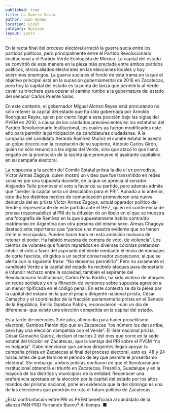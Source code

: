```yaml
---
published: true
title: La Guerra Sucia
author: Juan Gómez
location: Local
category: Opinión
layout: posts
---
```


En la recta final del proceso electoral arreció la guerra sucia entre los partidos políticos, pero principalmente entre el Partido Revolucionario Institucional y el Partido Verde Ecologista de México.
La capital del estado se convirtió de esta manera en la pieza más preciada entre ambos partidos políticos, otrora aliados electorales en las elecciones locales y hoy acérrimos enemigos.
La guerra sucia es el fondo de esta trama en la que el objetivo principal está en la sucesión gubernamental de 2016 en Zacatecas, pero hoy la capital del estado es la punta de lanza que permitiría al Verde cavar su trinchera para operar el camino rumbo a la gubernatura del estado del senador Carlos Puente Salas.

En este contexto, el gobernador Miguel Alonso Reyes está procurando no sólo retener la capital del estado que ha sido gobernada por Arnoldo Rodríguez Reyes, quien por cierto llegó a esta posición bajo las siglas del PVEM en 2010, a causa de los candados prevalecientes en los estatutos del Partido Revolucionario Institucional, los cuales ya fueron modificados este año para permitir la participación de candidaturas ciudadanas.
A la campaña del candidato Xerardo Ramírez Muñoz el comité estatal le asestó un golpe directo con la cooptación de su suplente, Antonio Carlos Girón, quien no sólo renunció a las siglas del Verde, sino que atacó lo que llamó engaño en la promoción de la tarjeta que promueve el aspirante capitalino en su campaña electoral.

La respuesta a la acción del Comité Estatal priísta la dio el ex perredista, Víctor Armas Zagoya, quien mostró un video que fue transmitido en redes sociales por una supuesta docente, en la que se aprecia al senador Alejandro Tello promover el voto a favor de su partido, pero además admite que “perder la capital sería un descalabro para el PRI”.
Aunado a lo anterior, este día los distintos medios de comunicación promovieron una nueva denuncia del ex priísta Víctor Armas Zagoya, actual operador político del Verde y representante de este partido ante el IEEZ, quien en conferencia de prensa responsabilizó al PRI de la difusión de un libelo en el que se muestra una fotografía de Ramírez en la que supuestamente habría contraído matrimonio en Argentina con otra persona del mismo sexo.
Armas Chagoya destacó ante reporteros que “parece una muestra evidente que no tienen límite ni escrúpulos. Pueden hacer todo en esta ambición malsana de retener el poder. Ha habido muestra de compra de voto, de violencia”.
Los cientos de volantes que fueron repartidos en diversas colonias pretenden inhibir el voto a favor del aspirante del Verde mediante el envío de mensajes de corte fascista, dirigidos a un sector conservador zacatecano, al que se alerta con la siguiente frase: “No debemos permitirlo”.
Pero no solamente el candidato Verde a la capital del estado ha recibido ataques para denostarlo e infundir rechazo entre la sociedad, también el aspirante del Revolucionario Institucional, Carlos Peña Badillo, ha sido víctima de ataques en redes sociales y en la filtración de versiones sobre supuesta agresión a un menor tipificada en el código penal.
En este contexto se da la pelea por la capital del estado en la que el propio dirigente nacional priísta, César Camacho y el coordinador de la fracción parlamentaria priísta en el Senado de la República, Emilio Gamboa Patrón, reconocieron –con un día de diferencia- que existe una elección competida en la capital del estado.

Esta tarde de miércoles 3 de julio, último día para hacer proselitismo electoral, Gamboa Patrón dijo que en Zacatecas “los número los dan arriba, pero hay una elección competida con el Verde”.
El líder nacional priísta, César Camacho Quiroz, declaró el martes 2 del mes que corre en la sede estatal del tricolor en Zacatecas, que la ventaja del PRI sobre el PVEM “no es holgada”.
Cabe mencionar que ambos dirigentes llegan apoyar la campaña priísta en Zacatecas al final del proceso electoral, esto es, 48 y 24 horas antes de que termine el período de ley que permite el proselitismo electoral.
Sin embargo, ambos priístas confiaron en que el Revolucionario Institucional obtendrá el triunfo en Zacatecas, Fresnillo, Guadalupe y en la mayoría de los distritos y municipios de la entidad.
Reconocer una preferencia apretada en la elección por la capital del estado por los altos mandos del priísmo nacional, pone en evidencia que la del domingo es una de las elecciones que pondrán en ruta el futuro político de Zacatecas.

¿Esta confrontación entre PRI vs PVEM beneficiará al candidato de la alianza PAN-PRD Fernando Bueno?
Al tiempo. ■
